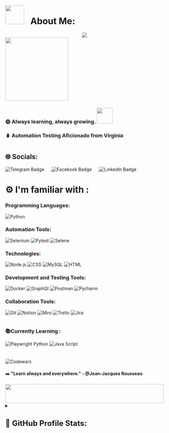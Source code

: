# <img src="https://media2.giphy.com/media/v1.Y2lkPTc5MGI3NjExcmswaGRvZGRxZ2Q2ZnViam5mOTg3N3JhdHNra3FrbmkzNmpyM3d6dyZlcD12MV9pbnRlcm5hbF9naWZfYnlfaWQmY3Q9cw/yPLFnK5wvLwxZUOw7o/giphy.gif" width="60" height="60"> &nbsp; About Me:
  <div style="flex-grow: 1; text-align: center;">
    <img src="https://readme-typing-svg.demolab.com?font=Fira+Code&pause=1000&color=63FFE1&center=true&vCenter=true&random=false&width=438&height=52&lines=Hello%2C+I'm+Katya.+Welcome!" style="display:inline-block;vertical-align:middle;">
  </div>  
  
<div style="display: flex; align-items: left;">
  <img src="https://media2.giphy.com/media/v1.Y2lkPTc5MGI3NjExeGh1a2g3cjkwc3U0MjZkbmdjeDQ1dWJqbGNsNXlqcXZ3MGt2YTlnYiZlcD12MV9pbnRlcm5hbF9naWZfYnlfaWQmY3Q9cw/kBwokNaE6NU9wyyDhj/giphy.gif" width="200" height="200" style="display:inline-block;vertical-align:middle;"> 
</div>


### 🌞 Always learning, always growing.  <img src="https://media2.giphy.com/media/v1.Y2lkPTc5MGI3NjExdzR4MDh5dG1nMTRzMHVmMWtlZDJhNGJneDFsZTJvaHJoZHcwY2thZiZlcD12MV9pbnRlcm5hbF9naWZfYnlfaWQmY3Q9cw/BEP2gtNN6f9hKSP0nX/giphy.gif" width="50" height="50">&nbsp;
### &#129670; Automation Testing Aficionado from Virginia 
<h1></h1>

## 🌐 Socials:  
<a href="https://web.telegram.org/kw/">
<img src="https://img.shields.io/badge/Facebook-b72e33?logo=facebook&logoColor=white" alt="Telegram Badge" style="display: inline-block; vertical-align: middle; margin-right: 20px;">
</a> 
<a href="https://web.telegram.org/kw/">
<img src="https://img.shields.io/badge/Telegram-00ffff?logo=telegram&logoColor=white" alt="Facebook Badge" style="display: inline-block; vertical-align: middle; margin-right: 20px;">
</a> 
<a href="https://www.linkedin.com/in/katerina-myshov-a18638215/">
<img src="https://img.shields.io/badge/LinkedIn-8d8d8d?logo=Linkedin&logoColor=white" alt="LinkedIn Badge" style="display: inline-block; vertical-align: middle;">
</a>


# ⚙️ I'm familiar with : 

### Programming Languages:
![Python](https://custom-icon-badges.demolab.com/badge/-Python-000080?style=for-the-badge&logo=Python&logoColor=white)
![]()

### Automation Tools:  
![Selenium](https://custom-icon-badges.demolab.com/badge/-Selenium-339933?style=for-the-badge&logo=Selenium&logoColor=white)
![Pytest](https://custom-icon-badges.demolab.com/badge/-pytest-e32636?style=for-the-badge&logo=Pytest&logoColor=white)
![Selene](https://custom-icon-badges.demolab.com/badge/-Selene-ffcc99?style=for-the-badge&logo=Selene&logoColor=white)

### Technologies:
![Node.js](https://custom-icon-badges.demolab.com/badge/-Node.js-821e3b?style=for-the-badge&logo=node.js&logoColor=white)
![CSS](https://custom-icon-badges.demolab.com/badge/-CSS-8df1d4?style=for-the-badge&logo=CSS&logoColor=white)
![MySQL](https://custom-icon-badges.demolab.com/badge/-MySQL-db7093?style=for-the-badge&logo=MySQL&logoColor=black)
![HTML](https://custom-icon-badges.demolab.com/badge/-HTML-404040?style=for-the-badge&logo=HTML&logoColor=white)

### Development and Testing Tools:
![Docker](https://custom-icon-badges.demolab.com/badge/-Docker-008080?style=for-the-badge&logo=Docker&logoColor=white)
![GraphQl](https://custom-icon-badges.demolab.com/badge/-GraphQl-cfb53b?style=for-the-badge&logo=GraohQl&logoColor=white)
![Postman](https://custom-icon-badges.demolab.com/badge/-Postman-800080?style=for-the-badge&logo=Postman&logoColor=white)
![Pycharm](https://custom-icon-badges.demolab.com/badge/-Pycharm-cd5c5c?style=for-the-badge&logo=Pycharm&logoColor=white)

### Collaboration Tools: 
![Git](https://custom-icon-badges.demolab.com/badge/-Git-4f7942?style=for-the-badge&logo=Git&logoColor=white)
![Notion](https://custom-icon-badges.demolab.com/badge/-Notion-4682b4?style=for-the-badge&logo=Notion&logoColor=white)
![Miro](https://custom-icon-badges.demolab.com/badge/-Miro-ed9121?style=for-the-badge&logo=Miro&logoColor=white)
![Trello](https://custom-icon-badges.demolab.com/badge/-Trello-f984e5?style=for-the-badge&logo=Trello&logoColor=white)
![Jira](https://custom-icon-badges.demolab.com/badge/-Jira-007ba7?style=for-the-badge&logo=Jira&logoColor=white)

<h1></h1>

### 📚Currently Learning : 
![Playwright Python](https://custom-icon-badges.demolab.com/badge/-Playwright-7ba05b?style=for-the-badge&logo=Playwright&logoColor=white)
![Java Script](https://custom-icon-badges.demolab.com/badge/-JavaScript-800000?style=for-the-badge&logo=JavaScript&logoColor=white)
<h1></h1>

![Codewars](https://www.codewars.com/users/KatyaMy/badges/small)

#### :black_nib: "Learn always and everywhere." - @Jean-Jacques Rousseau
<img src="https://i.imgur.com/dBaSKWF.gif" height="60" width="100%">     
<details>
  <summary>
    <h2 style="font-size: 24px;">📎 GitHub Profile Stats:</h2>
  </summary>
  <a href="https://github.com/KatyaMy/github-readme-stats"><img align="center" src="https://github-readme-stats.vercel.app/api?username=KatyaMy&show_icons=true&include_all_commits=true&theme=merko&hide_border=true" alt="KatyaMy's github stats" /></a>
  <a href="https://github.com/KatyaMy/github-readme-stats"><img align="center" src="https://github-readme-stats.vercel.app/api/top-langs/?username=KatyaMy&layout=compact&theme=merko&hide_border=true" /></a>
  <div align='left'>
    <a href="https://git.io/streak-stats">
      <img src="https://streak-stats.demolab.com/?user=KatyaMy" alt="GitHub Streak" />
    </a>
  </div>
</details>

<img src="https://komarev.com/ghpvc/?username=KatyaMy&style=flat-square&color=yellow" alt=""/>
</div>
